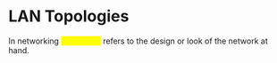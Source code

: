 # LAN Topologies

In networking <mark style="color:yellow;">"topology"</mark> refers to the design or look of the network at hand.
